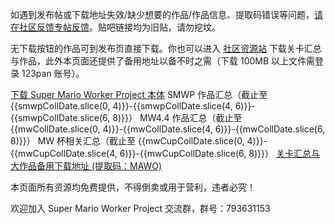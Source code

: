 <script setup>
    import ClipboardButton from '../components/ButtonClipboard.vue';
    
    // Set the date of game collections here.
    // 请在此设置作品汇总日期。

    const mwCollDate    = "20240504"
    const mwCupCollDate = "20240824"
    const smwpCollDate  = "20241012"
</script>

如遇到发布帖或下载地址失效/缺少想要的作品/作品信息、提取码错误等问题，[请在社区反馈专帖反馈](https://www.marioforever.net/thread-1635-1-1.html)。贴吧链接均为旧贴，请勿挖坟。

无下载按钮的作品可到发布页直接下载。你也可以进入 [社区资源站](https://file.marioforever.net/) 下载关卡汇总与作品，此外本页面还提供了备用地址以备不时之需（下载 100MB 以上文件需登录 123pan 账号）。

<a class="md-button" href="https://smwp.marioforever.net/downloads/">下载 Super Mario Worker Project 本体</a>
<a class="md-button" :href="`https://file.marioforever.net/Mario%20Worker/SMWP%E4%BD%9C%E5%93%81%E6%B1%87%E6%80%BB${smwpCollDate}.7z`">SMWP 作品汇总（截止至 {{smwpCollDate.slice(0, 4)}}-{{smwpCollDate.slice(4, 6)}}-{{smwpCollDate.slice(6, 8)}}）</a>
<a class="md-button" :href="`https://file.marioforever.net/Mario%20Worker/MW4.4%E4%BD%9C%E5%93%81%E6%B1%87%E6%80%BB${mwCollDate}.7z`">MW4.4 作品汇总（截止至 {{mwCollDate.slice(0, 4)}}-{{mwCollDate.slice(4, 6)}}-{{mwCollDate.slice(6, 8)}}）</a>
<a class="md-button" :href="`https://file.marioforever.net/Mario%20Worker/MW%E6%9D%AF%E7%9B%B8%E5%85%B3%E6%B1%87%E6%80%BB${mwCupCollDate}.7z`">MW 杯相关汇总（截止至 {{mwCupCollDate.slice(0, 4)}}-{{mwCupCollDate.slice(4, 6)}}-{{mwCupCollDate.slice(6, 8)}}）</a>
<a class="md-button" href="https://www.123pan.com/s/U3vrVv-6D0f.html">关卡汇总与大作品备用下载地址 (提取码：MAWO)</a><ClipboardButton lan="zh" code="MAWO" />

本页面所有资源均免费提供，不得倒卖或用于营利，违者必究！

欢迎加入 Super Mario Worker Project 交流群，群号：793631153